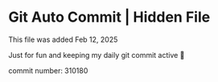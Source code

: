 # Git Auto Commit | Hidden File

This file was added Feb 12, 2025

Just for fun and keeping my daily git commit active 🤪

commit number: 310180

